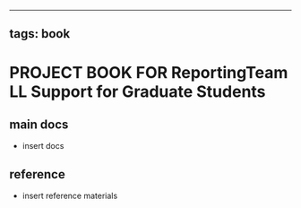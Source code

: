 
---
tags: book
---

PROJECT BOOK FOR ReportingTeam LL Support for Graduate Students
===

main docs
---

- insert docs

reference
---

- insert reference materials

